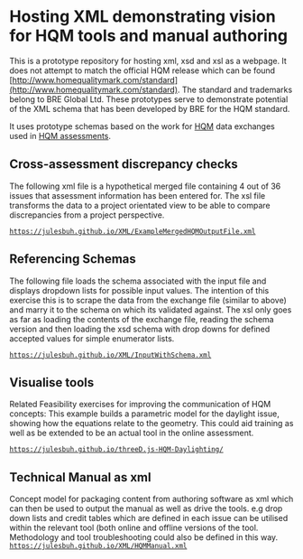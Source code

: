 # Hosting XML demonstrating vision for HQM tools and manual authoring
This is a prototype repository for hosting xml, xsd and xsl as a webpage. It does not attempt to match the official HQM release which can be found [http://www.homequalitymark.com/standard](http://www.homequalitymark.com/standard). The standard and trademarks belong to BRE Global Ltd. These prototypes serve to demonstrate potential of the XML schema that has been developed by BRE for the HQM standard.

It uses prototype schemas based on the work for [HQM](http://www.homequalitymark.com/) data exchanges used in [HQM assessments](http://www.homequalitymark.com/).

## Cross-assessment discrepancy checks
The following xml file is a hypothetical merged file containing 4 out of 36 issues that assessment information has been entered for. The xsl file transforms the data to a project orientated view to be able to compare discrepancies from a project perspective. 

[`https://julesbuh.github.io/XML/ExampleMergedHQMOutputFile.xml`](https://julesbuh.github.io/XML/ExampleMergedHQMOutputFile.xml)

## Referencing Schemas
The following file loads the schema associated with the input file and displays dropdown lists for possible input values. The intention of this exercise this is to scrape the data from the exchange file (similar to above) and marry it to the schema on which its validated against. The xsl only goes as far as loading the contents of the exchange file, reading the schema version and then loading the xsd schema with drop downs for defined accepted values for simple enumerator lists.

[`https://julesbuh.github.io/XML/InputWithSchema.xml`](https://julesbuh.github.io/XML/InputWithSchema.xml)

## Visualise tools
Related Feasibility exercises for improving the communication of HQM concepts: This example builds a parametric model for the daylight issue, showing how the equations relate to the geometry. This could aid training as well as be extended to be an actual tool in the online assessment.

[`https://julesbuh.github.io/threeD.js-HQM-Daylighting/`](https://julesbuh.github.io/threeD.js-HQM-Daylighting)

## Technical Manual as xml
Concept model for packaging content from authoring software as xml which can then be used to output the manual as well as drive the tools. e.g drop down lists and credit tables which are defined in each issue can be utilised within the relevant tool (both online and offline versions of the tool. Methodology and tool troubleshooting could also be defined in this way.
[`https://julesbuh.github.io/XML/HQMManual.xml`](https://julesbuh.github.io/XML/HQMManual.xml)
